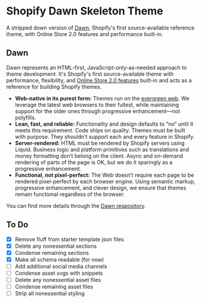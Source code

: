 # Shopify Dawn Skeleton Theme
A stripped down version of [Dawn](https://themes.shopify.com/themes/dawn/styles/default), Shopify's first source-available reference theme, with Online Store 2.0 features and performance built-in.

## Dawn
Dawn represents an HTML-first, JavaScript-only-as-needed approach to theme development. It's Shopify's first source-available theme with performance, flexibility, and [Online Store 2.0 features](https://www.shopify.com/partners/blog/shopify-online-store) built-in and acts as a reference for building Shopify themes.

* **Web-native in its purest form:** Themes run on the [evergreen web](https://www.w3.org/2001/tag/doc/evergreen-web/). We leverage the latest web browsers to their fullest, while maintaining support for the older ones through progressive enhancement—not polyfills.
* **Lean, fast, and reliable:** Functionality and design defaults to “no” until it meets this requirement. Code ships on quality. Themes must be built with purpose. They shouldn’t support each and every feature in Shopify.
* **Server-rendered:** HTML must be rendered by Shopify servers using Liquid. Business logic and platform primitives such as translations and money formatting don’t belong on the client. Async and on-demand rendering of parts of the page is OK, but we do it sparingly as a progressive enhancement.
* **Functional, not pixel-perfect:** The Web doesn’t require each page to be rendered pixel-perfect by each browser engine. Using semantic markup, progressive enhancement, and clever design, we ensure that themes remain functional regardless of the browser.

You can find more details through the [Dawn respository](https://github.com/Shopify/dawn/tree/main).

## To Do
- [x] Remove fluff from starter template json files
- [x] Delete any nonessential sections
- [x] Condense remaining sections
- [x] Make all schema readable (for now)
- [ ] Add additional social media channels
- [ ] Condense asset svgs with snippets
- [ ] Delete any nonessential asset files
- [ ] Condense remaining asset files
- [ ] Strip all nonessential styling